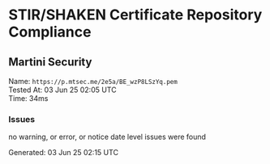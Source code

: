 # STIR/SHAKEN Certificate Repository Compliance

## Martini Security

Name: `https://p.mtsec.me/2e5a/BE_wzP8LSzYq.pem`\
Tested At: 03 Jun 25 02:05 UTC\
Time: 34ms

### Issues

no warning, or error, or notice date level issues were found

Generated: 03 Jun 25 02:15 UTC